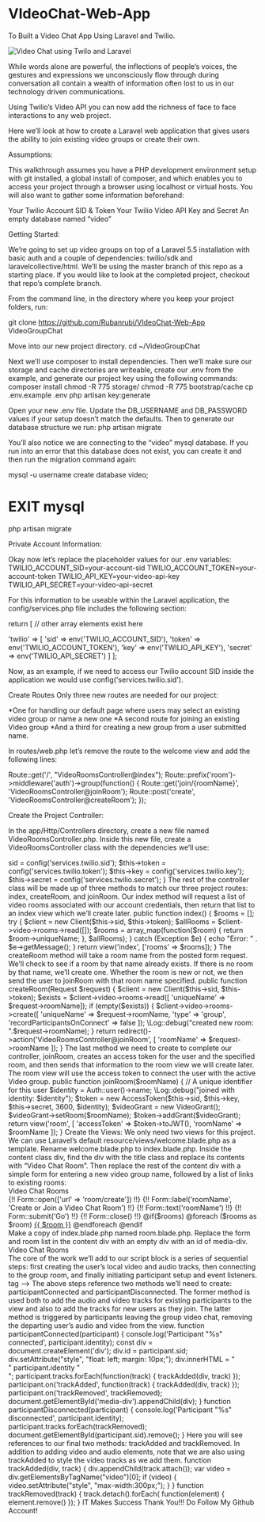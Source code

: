 # VIdeoChat-Web-App

To Built a Video Chat App Using Laravel and Twilio.

![Video Chat using Twilo and Laravel](https://twilio-cms-prod.s3.amazonaws.com/images/laravel.width-808.png)

While words alone are powerful, the inflections of people’s voices, the gestures and expressions we unconsciously flow through during conversation all contain a wealth of information often lost to us in our technology driven communications.

Using Twilio’s Video API you can now add the richness of face to face interactions to any web project.

Here we’ll look at how to create a Laravel web application that gives users the ability to join existing video groups or create their own.

Assumptions:

This walkthrough assumes you have a PHP development environment setup with git installed, a global install of composer, and which enables you to access your project through a browser using localhost or virtual hosts. You will also want to gather some information beforehand:

Your Twilio Account SID & Token
Your Twilio Video API Key and Secret
An empty database named “video”

Getting Started:

We’re going to set up video groups on top of a Laravel 5.5 installation with basic auth and a couple of dependencies: twilio/sdk and laravelcollective/html.  We’ll be using the master branch of this repo as a starting place. If you would like to look at the completed project, checkout that repo’s complete branch.

From the command line, in the directory where you keep your project folders, run:

git clone https://github.com/Rubanrubi/VIdeoChat-Web-App VideoGroupChat

Move into our new project directory.
cd ~/VideoGroupChat

Next we’ll use composer to install dependencies. Then we’ll make sure our storage and cache directories are writeable, create our .env from the example, and generate our project key using the following commands:
composer install
chmod -R 775 storage/
chmod -R 775 bootstrap/cache
cp .env.example .env
php artisan key:generate

Open your new .env file.  Update the DB_USERNAME and DB_PASSWORD values if your setup doesn’t match the defaults. Then to generate our database structure we run:
php artisan migrate

You’ll also notice we are connecting to the “video” mysql database. If you run into an error that this database does not exist, you can create it and then run the migration command again:

mysql -u username
create database video;
# EXIT mysql
php artisan migrate

Private Account Information:

Okay now let’s replace the placeholder values for our .env variables:
TWILIO_ACCOUNT_SID=your-account-sid
TWILIO_ACCOUNT_TOKEN=your-account-token
TWILIO_API_KEY=your-video-api-key
TWILIO_API_SECRET=your-video-api-secret

For this information to be useable within the Laravel application, the config/services.php file includes the following section:

return [
  // other array elements exist here

  'twilio' => [
     'sid' => env('TWILIO_ACCOUNT_SID'),
     'token' => env('TWILIO_ACCOUNT_TOKEN'),
     'key' => env('TWILIO_API_KEY'),
     'secret' => env('TWILIO_API_SECRET')
  ]
];

Now, as an example, if we need to access our Twilio account SID inside the application we would use config('services.twilio.sid').

Create Routes
Only three new routes are needed for our project:

*One for handling our default page where users may select an existing video group or name a new one
*A second route for joining an existing Video group
*And a third for creating a new group from a user submitted name.

In routes/web.php let’s remove the route to the welcome view and add the following lines:

Route::get('/', "VideoRoomsController@index");
Route::prefix('room')->middleware('auth')->group(function() {
   Route::get('join/{roomName}', 'VideoRoomsController@joinRoom');
   Route::post('create', 'VideoRoomsController@createRoom');
});

Create the Project Controller:

In the app/Http/Controllers directory, create a new file named VideoRoomsController.php.  Inside this new file, create a VideoRoomsController class with the dependencies we’ll use:

<?php namespace AppHttpControllers;

   use IlluminateHttpRequest;
   use TwilioRestClient;
   use TwilioJwtAccessToken;
   use TwilioJwtGrantsVideoGrant;

class VideoRoomsController extends Controller
{
}

Inside the new class add four protected variables to hold your Twilio account and API information, then define these variables in your __construct() method.

protected $sid;
protected $token;
protected $key;
protected $secret;

public function __construct()
{
   $this->sid = config('services.twilio.sid');
   $this->token = config('services.twilio.token');
   $this->key = config('services.twilio.key');
   $this->secret = config('services.twilio.secret');
}

The rest of the controller class will be made up of three methods to match our three project routes: index, createRoom, and joinRoom.

Our index method will request a list of video rooms associated with our account credentials, then return that list to an index view which we’ll create later.

public function index()
{
   $rooms = [];
   try {
       $client = new Client($this->sid, $this->token);
       $allRooms = $client->video->rooms->read([]);

        $rooms = array_map(function($room) {
           return $room->uniqueName;
        }, $allRooms);

   } catch (Exception $e) {
       echo "Error: " . $e->getMessage();
   }
   return view('index', ['rooms' => $rooms]);
}

The createRoom method will take a room name from the posted form request.  We’ll check to see if a room by that name already exists.  If there is no room by that name, we’ll create one.  Whether the room is new or not, we then send the user to joinRoom with that room name specified.

public function createRoom(Request $request)
{
   $client = new Client($this->sid, $this->token);

   $exists = $client->video->rooms->read([ 'uniqueName' => $request->roomName]);

   if (empty($exists)) {
       $client->video->rooms->create([
           'uniqueName' => $request->roomName,
           'type' => 'group',
           'recordParticipantsOnConnect' => false
       ]);

       \Log::debug("created new room: ".$request->roomName);
   }

   return redirect()->action('VideoRoomsController@joinRoom', [
       'roomName' => $request->roomName
   ]);
}

The last method we need to create to complete our controller, joinRoom, creates an access token for the user and the specified room, and then sends that information to the room view we will create later. The room view will use the access token to connect the user with the active Video group.

public function joinRoom($roomName)
{
   // A unique identifier for this user
   $identity = Auth::user()->name;

   \Log::debug("joined with identity: $identity");
   $token = new AccessToken($this->sid, $this->key, $this->secret, 3600, $identity);

   $videoGrant = new VideoGrant();
   $videoGrant->setRoom($roomName);

   $token->addGrant($videoGrant);

   return view('room', [ 'accessToken' => $token->toJWT(), 'roomName' => $roomName ]);
}

Create the Views:

We only need two views for this project. We can use Laravel’s default resource/views/welcome.blade.php as a template. Rename welcome.blade.php to index.blade.php. Inside the content class div, find the div with the title class and replace its contents with “Video Chat Room”. Then replace the rest of the content div with a simple form for entering a new video group name, followed by a list of links to existing rooms:

<div class="content">
   <div class="title m-b-md">
       Video Chat Rooms
   </div>

   {!! Form::open(['url' => 'room/create']) !!}
       {!! Form::label('roomName', 'Create or Join a Video Chat Room') !!}
       {!! Form::text('roomName') !!}
       {!! Form::submit('Go') !!}
   {!! Form::close() !!}

   @if($rooms)
   @foreach ($rooms as $room)
       <a href="{{ url('/room/join/'.$room) }}">{{ $room }}</a>
   @endforeach
   @endif
</div>

Make a copy of index.blade.php named room.blade.php. Replace the form and room list in the content div with an empty div with an id of media-div.

<div class="content">
       <div class="title m-b-md">
           Video Chat Rooms
       </div>

       <div id="media-div">
       </div>
   </div>

The core of the work we’ll add to our script block is a series of sequential steps: first creating the user’s local video and audio tracks, then connecting to the group room, and finally initiating participant setup and event listeners.

<!— Insert just above the </head> tag —>
<script src="//media.twiliocdn.com/sdk/js/video/v1/twilio-video.min.js"></script>
<script>
    Twilio.Video.createLocalTracks({
       audio: true,
       video: { width: 300 }
    }).then(function(localTracks) {
       return Twilio.Video.connect('{{ $accessToken }}', {
           name: '{{ $roomName }}',
           tracks: localTracks,
           video: { width: 300 }
       });
    }).then(function(room) {
       console.log('Successfully joined a Room: ', room.name);

       room.participants.forEach(participantConnected);

       var previewContainer = document.getElementById(room.localParticipant.sid);
       if (!previewContainer || !previewContainer.querySelector('video')) {
           participantConnected(room.localParticipant);
       }

       room.on('participantConnected', function(participant) {
           console.log("Joining: '"   participant.identity   "'");
           participantConnected(participant);
       });

       room.on('participantDisconnected', function(participant) {
           console.log("Disconnected: '"   participant.identity   "'");
           participantDisconnected(participant);
       });
    });
    // additional functions will be added after this point
</script>

The above steps reference two methods we’ll need to create: participantConnected and participantDisconnected.  The former method is used both to add the audio and video tracks for existing participants to the view and also to add the tracks for new users as they join. The latter method is triggered by participants leaving the group video chat, removing the departing user’s audio and video from the view.

function participantConnected(participant) {
   console.log('Participant "%s" connected', participant.identity);

   const div = document.createElement('div');
   div.id = participant.sid;
   div.setAttribute("style", "float: left; margin: 10px;");
   div.innerHTML = "<div style='clear:both'>" participant.identity "</div>";

   participant.tracks.forEach(function(track) {
       trackAdded(div, track)
   });

   participant.on('trackAdded', function(track) {
       trackAdded(div, track)
   });
   participant.on('trackRemoved', trackRemoved);

   document.getElementById('media-div').appendChild(div);
}

function participantDisconnected(participant) {
   console.log('Participant "%s" disconnected', participant.identity);

   participant.tracks.forEach(trackRemoved);
   document.getElementById(participant.sid).remove();
}

Here you will see references to our final two methods: trackAdded and trackRemoved. In addition to adding video and audio elements, note that we are also using trackAdded to style the video tracks as we add them.

function trackAdded(div, track) {
   div.appendChild(track.attach());
   var video = div.getElementsByTagName("video")[0];
   if (video) {
       video.setAttribute("style", "max-width:300px;");
   }
}

function trackRemoved(track) {
   track.detach().forEach( function(element) { element.remove() });
}

IT Makes Success Thank You!!! Do Follow My Github Account!
